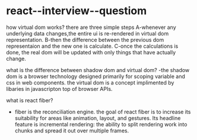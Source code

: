 # react--interview--questiom
how virtual dom works? 
there are three simple steps 
A-whenever any underlying data changes,the entire ui is re-rendered in virtual dom representation.
B-then the difference between the previous dom representaion and the new one is calculate.
C-once the calculations is done, the real dom will be updated with only things that have actually change.

what is the difference between shadow dom and virtual dom?
-the shadow dom is a browser technology designed primarily for scoping variable and css in web components. the virtual dom is a concept implimented by libaries in javascripton top of browser APIs.

what is react fiber?
-  fiber is  the reconciliation engine. the goal of react fiber is  to increase its suitability for areas like animation, layout, and gestures. Its headline feature is incremental rendering: the ability to split rendering work into chunks and spread it out over multiple frames.
